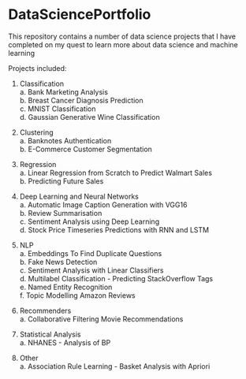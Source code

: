 # DataSciencePortfolio

This repository contains a number of data science projects that I have completed on my quest to learn more about data science and machine learning

Projects included:   
1. Classification   
  a. Bank Marketing Analysis      
  b. Breast Cancer Diagnosis Prediction       
  c. MNIST Classification     
  d. Gaussian Generative Wine Classification     

2. Clustering      
  a. Banknotes Authentication    
  b. E-Commerce Customer Segmentation
  
3. Regression   
  a. Linear Regression from Scratch to Predict Walmart Sales    
  b. Predicting Future Sales       
  
4. Deep Learning and Neural Networks  
  a. Automatic Image Caption Generation with VGG16   
  b. Review Summarisation       
  c. Sentiment Analysis using Deep Learning       
  d. Stock Price Timeseries Predictions with RNN and LSTM      
  
5. NLP   
  a. Embeddings To Find Duplicate Questions   
  b. Fake News Detection    
  c. Sentiment Analysis with Linear Classifiers    
  d. Multilabel Classification - Predicting StackOverflow Tags    
  e. Named Entity Recognition   
  f. Topic Modelling Amazon Reviews
  
6. Recommenders    
  a. Collaborative Filtering Movie Recommendations     
  
7. Statistical Analysis    
  a. NHANES - Analysis of BP    
  
8. Other    
  a. Association Rule Learning - Basket Analysis with Apriori     
  

